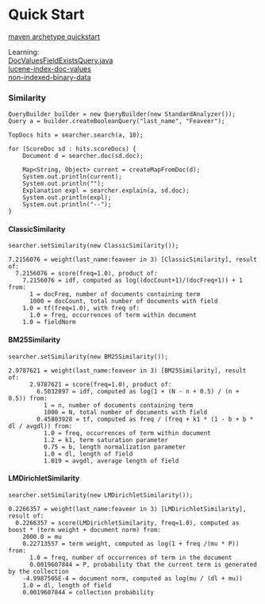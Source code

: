 # Quick Start   

[maven archetype quickstart](https://maven.apache.org/archetypes/maven-archetype-quickstart/)

Learning:    
[DocValuesFieldExistsQuery.java](https://github.com/apache/lucene-solr/blob/master/lucene/core/src/java/org/apache/lucene/search/DocValuesFieldExistsQuery.java)    
[lucene-index-doc-values](https://blog.trifork.com/2011/10/27/introducing-lucene-index-doc-values/)    
[non-indexed-binary-data](https://stackoverflow.com/questions/34324239/storing-non-indexed-binary-data-in-lucene)    


### Similarity
````
QueryBuilder builder = new QueryBuilder(new StandardAnalyzer());
Query a = builder.createBooleanQuery("last_name", "Feaveer");

TopDocs hits = searcher.search(a, 10);

for (ScoreDoc sd : hits.scoreDocs) {
    Document d = searcher.doc(sd.doc);
    
    Map<String, Object> current = createMapFromDoc(d);
    System.out.println(current);
    System.out.println("");
    Explanation expl = searcher.explain(a, sd.doc);
    System.out.println(expl);
    System.out.println("--");
}
````

#### ClassicSimilarity
````
searcher.setSimilarity(new ClassicSimilarity());

7.2156076 = weight(last_name:feaveer in 3) [ClassicSimilarity], result of:
  7.2156076 = score(freq=1.0), product of:
    7.2156076 = idf, computed as log((docCount+1)/(docFreq+1)) + 1 from:
      1 = docFreq, number of documents containing term
      1000 = docCount, total number of documents with field
    1.0 = tf(freq=1.0), with freq of:
      1.0 = freq, occurrences of term within document
    1.0 = fieldNorm
````

#### BM25Similarity
```
searcher.setSimilarity(new BM25Similarity());

2.9787621 = weight(last_name:feaveer in 3) [BM25Similarity], result of:
      2.9787621 = score(freq=1.0), product of:
        6.5032897 = idf, computed as log(1 + (N - n + 0.5) / (n + 0.5)) from:
          1 = n, number of documents containing term
          1000 = N, total number of documents with field
        0.45803928 = tf, computed as freq / (freq + k1 * (1 - b + b * dl / avgdl)) from:
          1.0 = freq, occurrences of term within document
          1.2 = k1, term saturation parameter
          0.75 = b, length normalization parameter
          1.0 = dl, length of field
          1.019 = avgdl, average length of field
```

#### LMDirichletSimilarity
```
searcher.setSimilarity(new LMDirichletSimilarity());

0.2266357 = weight(last_name:feaveer in 3) [LMDirichletSimilarity], result of:
  0.2266357 = score(LMDirichletSimilarity, freq=1.0), computed as boost * (term weight + document norm) from:
    2000.0 = mu
    0.22713557 = term weight, computed as log(1 + freq /(mu * P)) from:
      1.0 = freq, number of occurrences of term in the document
      0.0019607844 = P, probability that the current term is generated by the collection
    -4.9987505E-4 = document norm, computed as log(mu / (dl + mu))
    1.0 = dl, length of field
    0.0019607844 = collection probability
``` 

